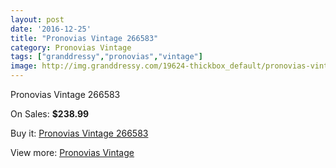```yaml
---
layout: post
date: '2016-12-25'
title: "Pronovias Vintage 266583"
category: Pronovias Vintage
tags: ["granddressy","pronovias","vintage"]
image: http://img.granddressy.com/19624-thickbox_default/pronovias-vintage-266583.jpg
---
```

Pronovias Vintage 266583

On Sales: **$238.99**
<a href="https://www.granddressy.com/en/pronovias-vintage/18605-pronovias-vintage-266583.html"><amp-img layout="responsive" width="600" height="600" src="//img.granddressy.com/19624-thickbox_default/pronovias-vintage-266583.jpg" alt="Pronovias Vintage 266583 0" /></a>

Buy it: [Pronovias Vintage 266583](https://www.granddressy.com/en/pronovias-vintage/18605-pronovias-vintage-266583.html "Pronovias Vintage 266583")

View more: [Pronovias Vintage](https://www.granddressy.com/en/412-pronovias-vintage "Pronovias Vintage")